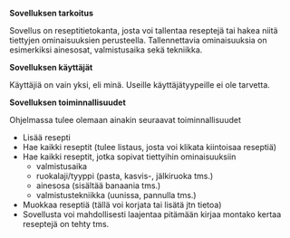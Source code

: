 **Sovelluksen tarkoitus**

Sovellus on reseptitietokanta, josta voi tallentaa reseptejä tai hakea niitä tiettyjen ominaisuuksien perusteella.
Tallennettavia ominaisuuksia on esimerkiksi ainesosat, valmistusaika sekä tekniikka.

**Sovelluksen käyttäjät**

Käyttäjiä on vain yksi, eli minä. Useille käyttäjätyypeille ei ole tarvetta.

**Sovelluksen toiminnallisuudet**

Ohjelmassa tulee olemaan ainakin seuraavat toiminnallisuudet
- Lisää resepti
- Hae kaikki reseptit (tulee listaus, josta voi klikata kiintoisaa reseptiä)
- Hae kaikki reseptit, jotka sopivat tiettyihin ominaisuuksiin
    - valmistusaika
    - ruokalaji/tyyppi (pasta, kasvis-, jälkiruoka tms.)
    - ainesosa (sisältää banaania tms.)
    - valmistustekniikka (uunissa, pannulla tms.)
- Muokkaa reseptiä (tällä voi korjata tai lisätä jtn tietoa)
- Sovellusta voi mahdollisesti laajentaa pitämään kirjaa montako kertaa reseptejä on tehty tms.
